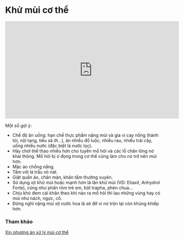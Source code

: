 # Khử mùi cơ thể

<iframe width="560" height="315" src="https://www.youtube.com/embed/Vf9eaDFdHX8?si=ULGbvRHesblnSfTs" title="YouTube video player" frameborder="0" allow="accelerometer; autoplay; clipboard-write; encrypted-media; gyroscope; picture-in-picture; web-share" referrerpolicy="strict-origin-when-cross-origin" allowfullscreen></iframe>

Một số gợi ý:

-   Chế độ ăn uống: hạn chế thực phẩm nặng mùi và gia vị cay nồng (hành tỏi, nội tạng, tiêu sả ớt...), ăn nhiều đồ luộc, nhiều rau, nhiều trái cây, uống nhiều nước (đặc biệt là nước lọc).
-  Hãy chơi thể thao nhiều hơn cho tuyến mồ hôi và các lỗ chân lông nó khai thông. Mồ hôi bị ứ đọng trong cơ thể cũng làm cho nó trở nên mùi hơn.
-   Mặc áo chống nắng.
-   Tắm với lá trầu vò nát.
- Giặt quần áo, chăn màn, khăn tắm thường xuyên.
- Sử dụng xịt khử mùi hoặc mạnh hơn là lăn khử mùi (VD: Etiaxil, Anhydrol Forte), cũng như phấn rôm trẻ em, bột trapha, phèn chua...
- Chịu khó đem cái khăn theo khi nào ra mồ hôi thì lau những vùng hay có mùi như nách, ngực, cổ.
- Đừng nghĩ nặng mùi xịt nước hoa là sẽ đỡ vì nó trộn lại còn khủng khiếp hơn.


### Tham khảo

[Xin phương án xử lý mùi cơ thể](https://voz.vn/t/xin-phuong-an-xu-ly-mui-co-the.942327/)